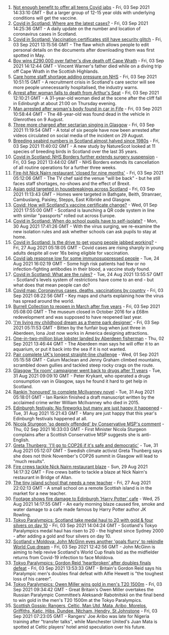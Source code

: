 1. [Not enough benefit to offer all teens Covid jabs](https://www.bbc.co.uk/news/health-58438669?at_medium=RSS&at_campaign=KARANGA) - Fri, 03 Sep 2021 14:33:10 GMT - But a larger group of 12-15 year olds with underlying conditions will get the vaccine.
2. [Covid in Scotland: Where are the latest cases?](https://www.bbc.co.uk/news/uk-scotland-53511877?at_medium=RSS&at_campaign=KARANGA) - Fri, 03 Sep 2021 14:25:36 GMT - A daily update on the number and location of coronavirus cases in Scotland.
3. [Covid in Scotland: Vaccination certificates still have security glitch](https://www.bbc.co.uk/news/uk-scotland-58435664?at_medium=RSS&at_campaign=KARANGA) - Fri, 03 Sep 2021 13:15:56 GMT - The flaw which allows people to edit personal details on the documents after downloading them was first spotted in May.
4. [Boy wins £290,000 over father's dive death off Cape Wrath](https://www.bbc.co.uk/news/uk-scotland-highlands-islands-58434723?at_medium=RSS&at_campaign=KARANGA) - Fri, 03 Sep 2021 14:12:44 GMT - Vincent Warner's father died while on a diving trip off Cape Wrath in the Scottish Highlands.
5. [Care home staff shortage adding pressure on NHS](https://www.bbc.co.uk/news/uk-scotland-58434804?at_medium=RSS&at_campaign=KARANGA) - Fri, 03 Sep 2021 10:51:15 GMT - A recruitment crisis in Scotland's care sector will see more people unnecessarily hospitalised, the industry warns.
6. [Arrest after woman falls to death from Arthur's Seat](https://www.bbc.co.uk/news/uk-scotland-edinburgh-east-fife-58436735?at_medium=RSS&at_campaign=KARANGA) - Fri, 03 Sep 2021 12:10:21 GMT - A 31-year-old woman died at the scene after the cliff fall in Edinburgh at about 21:00 on Thursday evening.
7. [Man arrested after woman's body found in car in Fife](https://www.bbc.co.uk/news/uk-scotland-edinburgh-east-fife-58435264?at_medium=RSS&at_campaign=KARANGA) - Fri, 03 Sep 2021 10:58:44 GMT - The 48-year-old was found dead in the vehicle in Glenrothes on 9 August.
8. [Three more charged after sectarian singing in Glasgow](https://www.bbc.co.uk/news/uk-scotland-glasgow-west-58436732?at_medium=RSS&at_campaign=KARANGA) - Fri, 03 Sep 2021 11:19:54 GMT - A total of six people have now been arrested after videos circulated on social media of the incident on 29 August.
9. [Breeding seabird numbers in Scotland almost halved since 1980s](https://www.bbc.co.uk/news/uk-scotland-tayside-central-58414580?at_medium=RSS&at_campaign=KARANGA) - Fri, 03 Sep 2021 11:40:02 GMT - A new study by NatureScot looked at 11 species of breeding birds in Scotland over the last 35 years.
10. [Covid in Scotland: NHS Borders further extends surgery suspension](https://www.bbc.co.uk/news/uk-scotland-south-scotland-58438852?at_medium=RSS&at_campaign=KARANGA) - Fri, 03 Sep 2021 13:44:02 GMT - NHS Borders extends its cancellation of all routine operations for a further three weeks.
11. [Fire-hit Nick Nairn restaurant 'closed for nine months'](https://www.bbc.co.uk/news/uk-scotland-tayside-central-58428597?at_medium=RSS&at_campaign=KARANGA) - Fri, 03 Sep 2021 05:12:06 GMT - The TV chef said the venue "will be back" - but he still faces staff shortages, no-shows and the effect of Brexit.
12. [Asian gold targeted in housebreakings across Scotland](https://www.bbc.co.uk/news/uk-scotland-58435259?at_medium=RSS&at_campaign=KARANGA) - Fri, 03 Sep 2021 11:13:43 GMT - Homes were targeted in Bathgate, Beith, Stranraer, Cambuslang, Paisley, Stepps, East Kilbride and Glasgow.
13. [Covid: How will Scotland's vaccine certificate change?](https://www.bbc.co.uk/news/uk-scotland-57519070?at_medium=RSS&at_campaign=KARANGA) - Wed, 01 Sep 2021 17:55:00 GMT - Scotland is launching a QR code system in line with similar "passports" rolled out across Europe.
14. [Covid in Scotland: When do school pupils have to self-isolate?](https://www.bbc.co.uk/news/uk-scotland-58381883?at_medium=RSS&at_campaign=KARANGA) - Mon, 30 Aug 2021 17:41:26 GMT - With the virus surging, we re-examine the new isolation rules and ask whether schools can ask pupils to stay at home.
15. [Covid in Scotland: Is the drive to get young people jabbed working?](https://www.bbc.co.uk/news/uk-scotland-58342389?at_medium=RSS&at_campaign=KARANGA) - Fri, 27 Aug 2021 05:18:05 GMT - Covid cases are rising sharply in young adults despite all over 16s being eligible for vaccination.
16. [Covid jab response low for some immunosuppressed people](https://www.bbc.co.uk/news/health-58317261?at_medium=RSS&at_campaign=KARANGA) - Tue, 24 Aug 2021 16:02:19 GMT - Some high risk patients had few or no infection-fighting antibodies in their blood, a vaccine study found.
17. [Covid in Scotland: What are the rules?](https://www.bbc.co.uk/news/uk-scotland-53166816?at_medium=RSS&at_campaign=KARANGA) - Tue, 24 Aug 2021 13:55:57 GMT - Scotland's levels system of restrictions have come to an end - but what does that mean people can do?
18. [Covid map: Coronavirus cases, deaths, vaccinations by country](https://www.bbc.co.uk/news/world-51235105?at_medium=RSS&at_campaign=KARANGA) - Fri, 03 Sep 2021 08:22:56 GMT - Key maps and charts explaining how the virus has spread around the world.
19. [Burrell Collection to reopen in March after five years](https://www.bbc.co.uk/news/uk-scotland-58421389?at_medium=RSS&at_campaign=KARANGA) - Fri, 03 Sep 2021 05:08:00 GMT - The museum closed in October 2016 for a £68m redevelopment and was supposed to have reopened last year.
20. ['I'm living my childhood dream as a theme park designer'](https://www.bbc.co.uk/news/uk-scotland-north-east-orkney-shetland-58308830?at_medium=RSS&at_campaign=KARANGA) - Fri, 03 Sep 2021 05:11:53 GMT - Bitten by the funfair bug when just three in Aberdeen, Iona Jost now works in America designing attractions.
21. [One-in-two-million blue lobster landed by Aberdeen fisherman](https://www.bbc.co.uk/news/uk-scotland-north-east-orkney-shetland-58420028?at_medium=RSS&at_campaign=KARANGA) - Thu, 02 Sep 2021 13:46:44 GMT - The Aberdeen man says he will offer it to an aquarium, or put it back into the sea if it is not wanted.
22. [Pair complete UK's longest straight-line challenge](https://www.bbc.co.uk/news/uk-scotland-58400061?at_medium=RSS&at_campaign=KARANGA) - Wed, 01 Sep 2021 05:15:58 GMT - Calum Maclean and Jenny Graham climbed mountains, scrambled down gullies and tackled steep rocky crags on the route.
23. [Glasgow 'fix room' campaigner went back to drugs after 11 years](https://www.bbc.co.uk/news/uk-scotland-58389161?at_medium=RSS&at_campaign=KARANGA) - Tue, 31 Aug 2021 09:09:10 GMT - Peter Krykant, who operated a drugs consumption van in Glasgow, says he found it hard to get help in Scotland.
24. [Rankin 'honoured' to complete McIlvanney novel](https://www.bbc.co.uk/news/uk-scotland-58389121?at_medium=RSS&at_campaign=KARANGA) - Tue, 31 Aug 2021 05:18:01 GMT - Ian Rankin finished a draft manuscript written by the acclaimed crime writer William McIlvanney who died in 2015.
25. [Edinburgh festivals: No fireworks but many are just happy it happened](https://www.bbc.co.uk/news/uk-scotland-58394733?at_medium=RSS&at_campaign=KARANGA) - Tue, 31 Aug 2021 15:21:43 GMT - Many are just happy that this year's Edinburgh festivals happened at all.
26. [Nicola Sturgeon 'so deeply offended' by Conservative MSP's comment](https://www.bbc.co.uk/news/uk-scotland-58423484?at_medium=RSS&at_campaign=KARANGA) - Thu, 02 Sep 2021 16:33:03 GMT - First Minister Nicola Sturgeon complains after a Scottish Conservative MSP suggests she is anti-English.
27. [Greta Thunberg: 'I'll go to COP26 if it's safe and democratic'](https://www.bbc.co.uk/news/uk-scotland-58388980?at_medium=RSS&at_campaign=KARANGA) - Tue, 31 Aug 2021 05:12:07 GMT - Swedish climate activist Greta Thunberg says she does not think November's COP26 summit in Glasgow will lead to "much results".
28. [Fire crews tackle Nick Nairn restaurant blaze](https://www.bbc.co.uk/news/uk-scotland-58378152?at_medium=RSS&at_campaign=KARANGA) - Sun, 29 Aug 2021 14:17:32 GMT - Fire crews battle to tackle a blaze at Nick Nairn's restaurant in Bridge of Allan.
29. [The tiny island school that needs a new teacher](https://www.bbc.co.uk/news/uk-scotland-58363674?at_medium=RSS&at_campaign=KARANGA) - Fri, 27 Aug 2021 22:02:13 GMT - A small school on a remote Scottish island is in the market for a new teacher.
30. [Footage shows fire damage to Edinburgh 'Harry Potter' cafe](https://www.bbc.co.uk/news/uk-scotland-58333804?at_medium=RSS&at_campaign=KARANGA) - Wed, 25 Aug 2021 14:17:55 GMT - An early morning blaze caused fire, smoke and water damage to a cafe made famous by Harry Potter author JK Rowling.
31. [Tokyo Paralympics: Scotland take medal haul to 20 with gold & four silvers on day 10](https://www.bbc.co.uk/sport/disability-sport/58432523?at_medium=RSS&at_campaign=KARANGA) - Fri, 03 Sep 2021 14:04:24 GMT - Scotland's Tokyo Paralympics medal haul has risen to 20 - the highest since Sydney 2000 - after adding a gold and four silvers on day 10.
32. [Scotland v Moldova: John McGinn eyes another 'goals flurry' to rekindle World Cup dream](https://www.bbc.co.uk/sport/football/58365963?at_medium=RSS&at_campaign=KARANGA) - Fri, 03 Sep 2021 12:42:56 GMT - John McGinn is aiming to help revive Scotland's World Cup finals bid as the midfielder returns from Covid-19 infection to face Moldova.
33. [Tokyo Paralympics: Gordon Reid 'heartbroken' after doubles finals defeat](https://www.bbc.co.uk/sport/disability-sport/58436720?at_medium=RSS&at_campaign=KARANGA) - Fri, 03 Sep 2021 13:53:33 GMT - Britain's Gordon Reid says his Paralympic men's doubles final defeat with Alfie Hewett is "the toughest loss of his career".
34. [Tokyo Paralympics: Owen Miller wins gold in men's T20 1500m](https://www.bbc.co.uk/sport/av/disability-sport/58432558?at_medium=RSS&at_campaign=KARANGA) - Fri, 03 Sep 2021 09:34:42 GMT - Great Britain's Owen Miller overtakes the Russian Paralympic Committee’s Aleksandr Rabotnitskii on the final bend to win gold in the men's T20 1500m at the Tokyo Paralympics.
35. [Scottish Gossip: Rangers, Celtic, Man Utd, Mata, Aribo, Morelos, Griffiths, Katic, Hibs, Dundee, Ntcham, Hendry, St Johnstone](https://www.bbc.co.uk/sport/football/58432172?at_medium=RSS&at_campaign=KARANGA) - Fri, 03 Sep 2021 07:23:05 GMT - Rangers' Joe Aribo was late for Nigeria training after "transfer talks", while Manchester United's Juan Mata is spotted at Celtic players' hotel amid speculation over his future.

